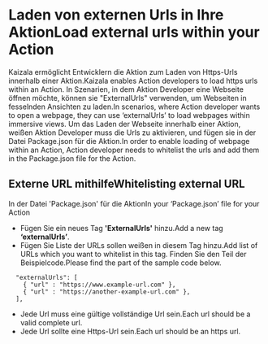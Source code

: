 # <a name="load-external-urls-within-your-action"></a><span data-ttu-id="f7811-101">Laden von externen Urls in Ihre Aktion</span><span class="sxs-lookup"><span data-stu-id="f7811-101">Load external urls within your Action</span></span>

<span data-ttu-id="f7811-102">Kaizala ermöglicht Entwicklern die Aktion zum Laden von Https-Urls innerhalb einer Aktion.</span><span class="sxs-lookup"><span data-stu-id="f7811-102">Kaizala enables Action developers to load https urls within an Action.</span></span> <span data-ttu-id="f7811-103">In Szenarien, in dem Aktion Developer eine Webseite öffnen möchte, können sie "ExternalUrls" verwenden, um Webseiten in fesselnden Ansichten zu laden.</span><span class="sxs-lookup"><span data-stu-id="f7811-103">In scenarios, where Action developer wants to open a webpage, they can use ‘externalUrls’ to load webpages within immersive views.</span></span>
<span data-ttu-id="f7811-104">Um das Laden der Webseite innerhalb einer Aktion, weißen Aktion Developer muss die Urls zu aktivieren, und fügen sie in der Datei Package.json für die Aktion.</span><span class="sxs-lookup"><span data-stu-id="f7811-104">In order to enable loading of webpage within an Action, Action developer needs to whitelist the urls and add them in the Package.json file for the Action.</span></span>

## <a name="whitelisting-external-url"></a><span data-ttu-id="f7811-105">Externe URL mithilfe</span><span class="sxs-lookup"><span data-stu-id="f7811-105">Whitelisting external URL</span></span>

<span data-ttu-id="f7811-106">In der Datei 'Package.json' für die Aktion</span><span class="sxs-lookup"><span data-stu-id="f7811-106">In your ‘Package.json’ file for your Action</span></span>
* <span data-ttu-id="f7811-107">Fügen Sie ein neues Tag **'ExternalUrls'** hinzu.</span><span class="sxs-lookup"><span data-stu-id="f7811-107">Add a new tag **‘externalUrls’**.</span></span>
* <span data-ttu-id="f7811-108">Fügen Sie Liste der URLs sollen weißen in diesem Tag hinzu.</span><span class="sxs-lookup"><span data-stu-id="f7811-108">Add list of URLs which you want to whitelist in this tag.</span></span> <span data-ttu-id="f7811-109">Finden Sie den Teil der Beispielcode.</span><span class="sxs-lookup"><span data-stu-id="f7811-109">Please find the part of the sample code below.</span></span> 
```
  "externalUrls": [
    { "url" : "https://www.example-url.com" },
    { "url" : "https://another-example-url.com" },
  ],
```
* <span data-ttu-id="f7811-110">Jede Url muss eine gültige vollständige Url sein.</span><span class="sxs-lookup"><span data-stu-id="f7811-110">Each url should be a valid complete url.</span></span>
* <span data-ttu-id="f7811-111">Jede Url sollte eine Https-Url sein.</span><span class="sxs-lookup"><span data-stu-id="f7811-111">Each url should be an https url.</span></span>

